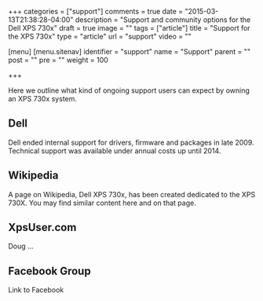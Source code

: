 +++
categories = ["support"]
comments = true
date = "2015-03-13T21:38:28-04:00"
description = "Support and community options for the Dell XPS 730x"
draft = true
image = ""
tags = ["article"]
title = "Support for the XPS 730x"
type = "article"
url = "support"
video = ""

[menu]
  [menu.sitenav]
	identifier = "support"
	name = "Support"
	parent = ""
	post = ""
	pre = ""
	weight = 100

+++

Here we outline what kind of ongoing support users can expect by owning an XPS 730x system.

## Dell

Dell ended internal support for drivers, firmware and packages in late 2009.  Technical support
was available under annual costs up until 2014.

## Wikipedia

A page on Wikipedia, Dell XPS 730x, has been created dedicated to the XPS 730X.  You may find similar content 
here and on that page.

## XpsUser.com

Doug ...

## Facebook Group

Link to Facebook

